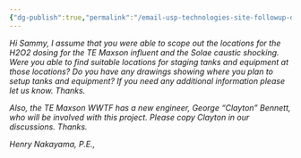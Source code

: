 ```yaml
---
{"dg-publish":true,"permalink":"/email-usp-technologies-site-followup-discussion-24-jan-2025/","noteIcon":"","created":"2025-01-24T12:49:08.158-06:00"}
---
```



*Hi Sammy, I assume that you were able to scope out the locations for the H2O2 dosing for the TE Maxson influent and the Solae caustic shocking. Were you able to find suitable locations for staging tanks and equipment at those locations? Do you have any drawings showing where you plan to setup tanks and equipment? If you need any additional information please let us know. Thanks.*

*Also, the TE Maxson WWTF has a new engineer, George “Clayton” Bennett, who will be involved with this project. Please copy Clayton in our discussions. Thanks.*

*Henry Nakayama, P.E.,*